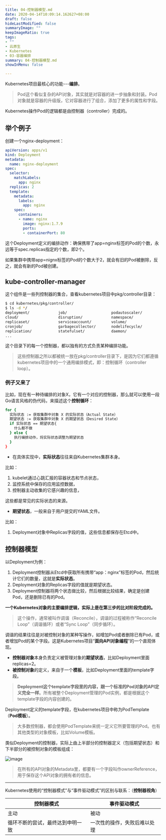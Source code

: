 ```yaml
---
title: 04-控制器模型.md
date: 2020-04-14T10:09:14.162627+08:00
draft: false
hideLastModified: false
summaryImage: ""
keepImageRatio: true
tags:
- ""
- 云原生
- Kubernetes
- 03-容器编排
summary: 04-控制器模型.md
showInMenu: false

---
```


Kubernetes项目最核心的功能---**编排**。

> Pod这个看似复杂的API对象，其实就是对容器的进一步抽象和封装。Pod对象就是容器的升级版，它对容器进行了组合，添加了更多的属性和字段。

Kubernetes操作Pod的逻辑都是由控制器（controller）完成的。

## 举个例子
创建一个nginx-deployment：

```yaml
apiVersion: apps/v1
kind: Deployment
metadata:
  name: nginx-deployment
spec:
  selector:
    matchLabels:
      app: nginx
  replicas: 2
  template:
    metadata:
      labels:
        app: nginx
    spec:
      containers:
      - name: nginx
        image: nginx:1.7.9
        ports:
        - containerPort: 80
```
这个Deployment定义的编排动作：确保携带了app=nginx标签的Pod的个数，永远等于spec.replicas指定的个数，即2个。

如果集群中携带app=nignx标签的Pod的个数大于2，就会有旧的Pod被删除，反之，就会有新的Pod被创建。

## kube-controller-manager
这个组件是一些列控制器的集合，查看kubernetes项目中pkg/controller目录：

```bash
$ cd kubernetes/pkg/controller/
$ ls -d */              
deployment/             job/                    podautoscaler/          
cloud/                  disruption/             namespace/              
replicaset/             serviceaccount/         volume/
cronjob/                garbagecollector/       nodelifecycle/         
replication/            statefulset/            daemon/
...
```
这个目录下的每一个控制器，都以独有的方式负责某种编排功能。

> 这些控制器之所以都被统一放在pkg/controller目录下，是因为它们都遵循kubernetes项目中的一个通用编排模式，即：控制循环（controller loop）。

### 例子又来了
比如，现在有一种待编排的对象X，它有一个对应的控制器，那么就可以使用一段Go语言风格的伪代码，来描述这个**控制循环**：

```bash
for {
  实际状态 := 获取集群中对象 X 的实际状态（Actual State）
  期望状态 := 获取集群中对象 X 的期望状态（Desired State）
  if 实际状态 == 期望状态{
    什么都不做
  } else {
    执行编排动作，将实际状态调整为期望状态
  }
}
```

- 在具体实现中，**实际状态**往往来自Kubernetes集群本身。

比如：
1. kubelet通过心跳汇报的容器状态和节点状态，
2. 监控系统中保存的应用监控数据，
3. 控制器主动收集的它感兴趣的信息，

这些都是常见的实际状态的来源。

- **期望状态**，一般来自于用户提交的YAML文件。

比如：
1. Deployment对象中Replicas字段的值，这些信息都保存在Etcd中。

## 控制器模型
以Deployment为例：
1. Deployment控制器从Etcd中获取所有携带“app：nginx”标签的Pod，然后统计它们的数量，这就是**实际状态**。
2. Deployment对象的Replicas字段的值就是期望状态。
3. Deployment控制器将两个状态做比较，然后根据比较结果，确定是创建Pod，还是删除已有的Pod。

**一个Kubernetes对象的主要编排逻辑，实际上是在第三步的比对阶段完成的。**

> 这个操作，通常被叫作调谐（Reconcile），调谐的过程被称作“Reconcile Loop”（调谐循环）或者“Sync Loop”（同步循环）。

调谐的结果往往是对被控制对象的某种写操作，如增加Pod或者删除已有Pod，或者增加Pod的某个字段。这是Kubernetes项目“**面向API对象编程**”的一个直观体现。

- **控制器对象**本身负责定义被管理对象的**期望状态**，比如Deployment里面replicas=2。
- **被控制对象**的定义，来自于一个**模板**，比如Deployment里面的template字段。

> **Deployment这个template字段里的内容，跟一个标准的Pod对象的API定义完全一样**。所有被整个Deployment管理的Pod实例，都是根据这个template字段的内容创建的。

Deployment定义的template字段，在kubernetes项目中称为PodTemplate（**Pod模板**）。

> 大多数控制器，都会使用PodTemplate来统一定义它所要管理的Pod。也有其他类型的对象模板，比如Volume模板。

类似Deployment的控制器，实际上由上半部分的控制器定义（包括期望状态）和下半部分的被控制对象的模板组成：

![image](https://static001.geekbang.org/resource/image/72/26/72cc68d82237071898a1d149c8354b26.png)

> 在所有的API对象的Metadata里，都要有一个字段叫作ownerReference，用于保存这个API对象的拥有者的信息。

---
Kubernetes使用的“控制器模式”与“事件驱动模式”的区别与联系：（**控制器视角**）

控制器模式 | 事件驱动模式
---|---
主动 | 被动
循环不断的尝试，最终达到申明一致 | 一次性的操作，失败后难以处理
